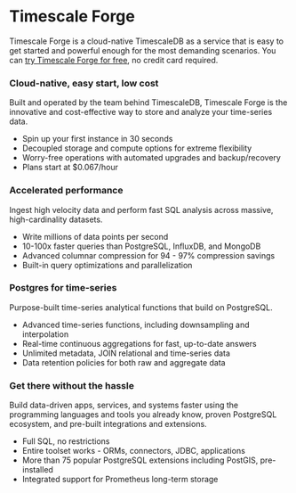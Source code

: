 # Timescale Forge

Timescale Forge is a cloud-native TimescaleDB as a service that is easy to get 
started and powerful enough for the most demanding scenarios. You can 
[try Timescale Forge for free][sign-up], no credit card required.

### Cloud-native, easy start, low cost
Built and operated by the team behind TimescaleDB, Timescale Forge is the 
innovative and cost-effective way to store and analyze your time-series data.
 * Spin up your first instance in 30 seconds
 * Decoupled storage and compute options for extreme flexibility
 * Worry-free operations with automated upgrades and backup/recovery
 * Plans start at $0.067/hour

### Accelerated performance
Ingest high velocity data and perform fast SQL analysis across massive, high-cardinality datasets.
 * Write millions of data points per second
 * 10-100x faster queries than PostgreSQL, InfluxDB, and MongoDB
 * Advanced columnar compression for 94 - 97% compression savings
 * Built-in query optimizations and parallelization

### Postgres for time-series
Purpose-built time-series analytical functions that build on PostgreSQL.
 * Advanced time-series functions, including downsampling and interpolation
 * Real-time continuous aggregations for fast, up-to-date answers
 * Unlimited metadata, JOIN relational and time-series data
 * Data retention policies for both raw and aggregate data

### Get there without the hassle
Build data-driven apps, services, and systems faster using the programming languages 
and tools you already know, proven PostgreSQL ecosystem, and pre-built integrations 
and extensions.
 * Full SQL, no restrictions
 * Entire toolset works - ORMs, connectors, JDBC, applications
 * More than 75 popular PostgreSQL extensions including PostGIS, pre-installed
 * Integrated support for Prometheus long-term storage 

 [sign-up]: https://console.forge.timescale.com/signup